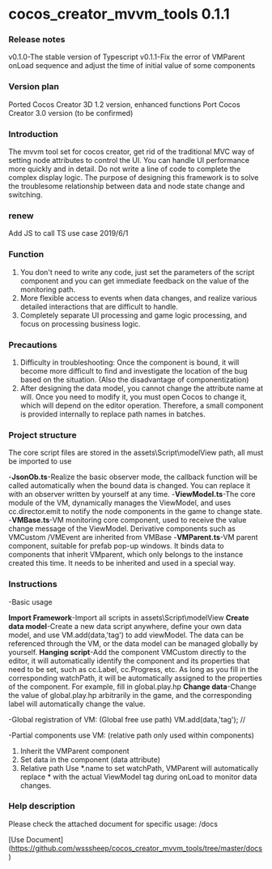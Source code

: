 # cocos_creator_mvvm_tools 0.1.1

### Release notes
v0.1.0-The stable version of Typescript
v0.1.1-Fix the error of VMParent onLoad sequence and adjust the time of initial value of some components

### Version plan
Ported Cocos Creator 3D 1.2 version, enhanced functions
Port Cocos Creator 3.0 version (to be confirmed)

### Introduction

The mvvm tool set for cocos creator, get rid of the traditional MVC way of setting node attributes to control the UI. You can handle UI performance more quickly and in detail. Do not write a line of code to complete the complex display logic. The purpose of designing this framework is to solve the troublesome relationship between data and node state change and switching.

### renew
Add JS to call TS use case 2019/6/1

### Function

1. You don't need to write any code, just set the parameters of the script component and you can get immediate feedback on the value of the monitoring path.
2. More flexible access to events when data changes, and realize various detailed interactions that are difficult to handle.
3. Completely separate UI processing and game logic processing, and focus on processing business logic.

### Precautions

1. Difficulty in troubleshooting: Once the component is bound, it will become more difficult to find and investigate the location of the bug based on the situation. (Also the disadvantage of componentization)
2. After designing the data model, you cannot change the attribute name at will. Once you need to modify it, you must open Cocos to change it, which will depend on the editor operation. Therefore, a small component is provided internally to replace path names in batches.

### Project structure

The core script files are stored in the assets\Script\modelView path, all must be imported to use

-**JsonOb.ts**-Realize the basic observer mode, the callback function will be called automatically when the bound data is changed. You can replace it with an observer written by yourself at any time.
-**ViewModel.ts**-The core module of the VM, dynamically manages the ViewModel, and uses cc.director.emit to notify the node components in the game to change state.
-**VMBase.ts**-VM monitoring core component, used to receive the value change message of the ViewModel. Derivative components such as VMCustom /VMEvent are inherited from VMBase
-**VMParent.ts**-VM parent component, suitable for prefab pop-up windows. It binds data to components that inherit VMparent, which only belongs to the instance created this time. It needs to be inherited and used in a special way.

### Instructions

-Basic usage

  **Import Framework**-Import all scripts in assets\Script\modelView
  **Create data model**-Create a new data script anywhere, define your own data model, and use VM.add(data,'tag') to add viewModel. The data can be referenced through the VM, or the data model can be managed globally by yourself.
  **Hanging script**-Add the component VMCustom directly to the editor, it will automatically identify the component and its properties that need to be set, such as cc.Label, cc.Progress, etc. As long as you fill in the corresponding watchPath, it will be automatically assigned to the properties of the component. For example, fill in global.play.hp
  **Change data**-Change the value of global.play.hp arbitrarily in the game, and the corresponding label will automatically change the value.

-Global registration of VM: (Global free use path)
   VM.add(data,'tag'); //

-Partial components use VM: (relative path only used within components)
  1. Inherit the VMParent component
  2. Set data in the component (data attribute)
  3. Relative path Use *.name to set watchPath, VMParent will automatically replace * with the actual ViewModel tag during onLoad to monitor data changes.

### Help description

Please check the attached document for specific usage: /docs

[Use Document] (https://github.com/wsssheep/cocos_creator_mvvm_tools/tree/master/docs)
